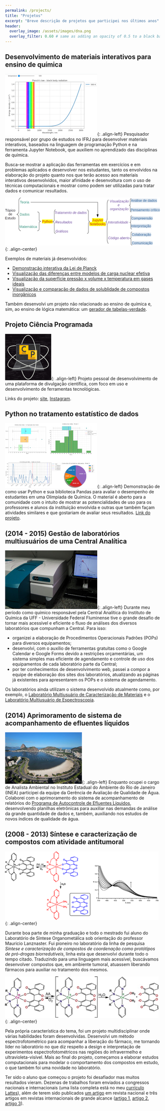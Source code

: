 ```yaml
---
permalink: /projects/
title: "Projetos"
excerpt: "Breve descrição de projetos que participei nos últimos anos"
header:
  overlay_image: /assets/images/dna.png
  overlay_filter: 0.60 # same as adding an opacity of 0.5 to a black background
---
```


## Desenvolvimento de materiais interativos para ensino de química

![planck_animation](../assets/images/animation_small.gif){: .align-left}
Pesquisador responsável por grupo de estudos no IFRJ para desenvolver materiais interativos, baseados na linguagem de programação Python e na ferramenta Jupyter Notebook, que auxiliem no aprendizado das disciplinas de química.

Busca-se mostrar a aplicação das ferramentas em exercícios e em problemas aplicados e desenvolver nos estudantes, tanto os envolvidos na elaboração do projeto quanto nos que terão acesso aos materiais interativos desenvolvidos, maior afinidade e desenvoltura com o uso de técnicas computacionais e mostrar como podem ser utilizadas para tratar dados e comunicar resultados.

![imagem_ensino](../assets/images/edu02.png){: .align-center}

Exemplos de materiais já desenvolvidos:

- [Demonstração interativa da Lei de Planck](https://github.com/chicolucio/planck)
- [Visualização das diferenças entre modelos de carga nuclear efetiva](https://github.com/chicolucio/zeff)
- [Visualização da superfície pressão x volume x temperatura em gases ideais](https://github.com/chicolucio/ideal_gases)
- [Visualização e comparação de dados de solublidade de compostos inorgânicos](https://github.com/chicolucio/solutions)

Também desenvolvi um projeto não relacionado ao ensino de química e, sim, ao ensino de lógica matemática: um [gerador de tabelas-verdade](https://github.com/chicolucio/truth-table-generator).


## Projeto Ciência Programada

![logo_CP](../assets/images/CP_instagram_profile.png){: .align-left}
Projeto pessoal de desenvolvimento de uma plataforma de divulgação científica, com foco em uso e desenvolvimento de ferramentas tecnológicas.

Links do projeto: [site](https://cienciaprogramada.com.br/), [Instagram](https://instagram.com/cienciaprogramada).

## Python no tratamento estatístico de dados

![logo_CP](../assets/images/oiq_small.png){: .align-left}
Demonstração de como usar Python e sua biblioteca Pandas para avaliar o desempenho de estudantes em uma Olimpíada de Química. O material é aberto para a comunidade com o intuito de mostrar as potencialidades de uso para os professores e alunos da instituição envolvida e outras que também façam atividades similares e que gostariam de avaliar seus resultados. [Link do projeto](https://github.com/chicolucio/estatisticas-oiq-2019).

## (2014 - 2015) Gestão de laboratórios multiusuários de uma Central Analítica

![logo_CP](../assets/images/cary_5000.jpg){: .align-left}
Durante meu período como químico responsável pela Central Analítica do Instituto de Química da UFF - Universidade Federal Fluminense tive o grande desafio de tornar mais acessível e eficiente o fluxo de análises dos diversos laboratórios que compunham a Central. Para isso:

- organizei a elaboração de Procedimentos Operacionais Padrões (POPs) para diversos equipamentos;
- desenvolvi, com o auxílio de ferramentas gratuitas como o Google Calendar e Google Forms devido a restrições orçamentárias, um sistema simples mas eficiente de agendamento e controle de uso dos equipamentos de cada laboratório parte da Central;
- por ter conhecimentos de desenvolvimento web, passei a compor a equipe de elaboração dos sites dos laboratórios, atualizando as páginas já existentes para apresentarem os POPs e o sistema de agendamento.

Os laboratórios ainda utilizam o sistema desenvolvido atualmente como, por exemplo, o [Laboratório Multiusuário de Caracterização de Materiais](http://www.lamate.uff.br/index.php/formularios-new) e o [Laboratório Multiusuário de Espectroscopia](http://www.lame.uff.br/index.php/formularios).

## (2014) Aprimoramento de sistema de acompanhamento de efluentes líquidos

![logo_CP](../assets/images/baia_guanabara.jpg){: .align-left}
Enquanto ocupei o cargo de Analista Ambiental no Instituto Estadual do Ambiente do Rio de Janeiro (INEA) participei da equipe da Gerência de Avaliação de Qualidade de Água. Colaborei com o aprimoramento do sistema de acompanhamento de relatórios do [Programa de Autocontrole de Efluentes Líquidos](http://www.inea.rj.gov.br/procon-agua/), desenvolvendo planilhas eletrônicas para auxiliar nas demandas de análise da grande quantidade de dados e, também, auxiliando nos estudos de novos índices de qualidade de água.

## (2008 - 2013) Síntese e caracterização de compostos com atividade antitumoral

![logo_CP](../assets/images/pesquisa01.gif){: .align-center}

Durante boa parte de minha graduação e todo o mestrado fui aluno do Laboratório de Síntese Organometálica sob orientação do professor Mauricio Lanznaster. Fui pioneiro no laboratório da linha de pesquisa *Síntese e caracterização de compostos de coordenação como protótipos de pró-drogas biorredutíveis*, linha esta que desenvolvi durante todo o tempo citado. Traduzindo para uma linguagem mais acessível, buscávamos desenvolver compostos que, em ambiente tumoral, atuassem liberando fármacos para auxiliar no tratamento dos mesmos.

![logo_CP](../assets/images/pesquisa02.jpg){: .align-center}

Pela própria característica do tema, foi um projeto multidisciplinar onde várias habilidades foram desenvolvidas. Desenvolvi um método espectrofotométrico para acompanhar a liberação do fármaco, me tornando líder no laboratório no que diz respeito a design e interpretação de experimentos espectrofotométricos nas regiões do infravermelho e ultravioleta-visível. Mais ao final do projeto, começamos a elaborar estudos computacionais para modelar o comportamento dos compostos em estudo, o que também foi uma novidade no laboratório.

Ter sido o aluno que começou o projeto foi desafiador mas muitos resultados vieram. Dezenas de trabalhos foram enviados a congressos nacionais e internacionais (uma lista completa está no meu [currículo Lattes](http://lattes.cnpq.br/4657840420064295)), além de terem sido publicados [um artigo](http://dx.doi.org/10.5935/1984-6835.20090016) em revista nacional e três artigos em revistas internacionais de grande alcance ([artigo 1](http://dx.doi.org/10.1016/j.poly.2012.04.027), [artigo 2](http://dx.doi.org/10.1021/ic302175t), [artigo 3](http://dx.doi.org/10.1016/j.jinorgbio.2013.11.007)).